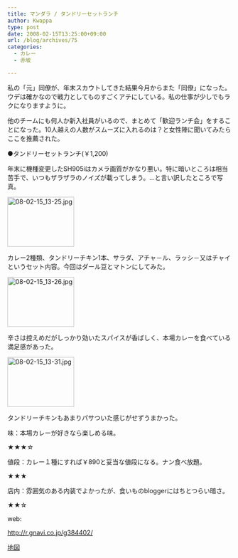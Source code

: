 ```yaml
---
title: マンダラ / タンドリーセットランチ
author: Kwappa
type: post
date: 2008-02-15T13:25:00+09:00
url: /blog/archives/75
categories:
  - カレー
  - 赤坂

---
```

私の「元」同僚が、年末スカウトしてきた結果今月からまた「同僚」になった。ウデは確かなので戦力としてものすごくアテにしている。私の仕事が少しでもラクになりますように。
  
他のチームにも何人か新入社員がいるので、まとめて「歓迎ランチ会」をすることになった。10人越えの人数がスムーズに入れるのは？と女性陣に聞いてみたらここを推薦された。
  
●タンドリーセットランチ(￥1,200)
  
年末に機種変更したSH905iはカメラ画質がかなり悪い。特に暗いところは相当苦手で、いつもザラザラのノイズが載ってしまう。…と言い訳したところで写真。
  
<a href="http://akasakalunch.up.seesaa.net/image/08-02-15_13-25.jpg" target="_blank" rel="noopener noreferrer"><img src="http://akasakalunch.up.seesaa.net/image/08-02-15_13-25-thumbnail2.jpg" border="0" alt="08-02-15_13-25.jpg" width="150" height="112" /></a>
  
カレー2種類、タンドリーチキン1本、サラダ、アチャ－ル、ラッシ－又はチャイというセット内容。今回はダール豆とマトンにしてみた。
  
<a href="http://akasakalunch.up.seesaa.net/image/08-02-15_13-26.jpg" target="_blank" rel="noopener noreferrer"><img src="http://akasakalunch.up.seesaa.net/image/08-02-15_13-26-thumbnail2.jpg" border="0" alt="08-02-15_13-26.jpg" width="150" height="112" /></a>
  
辛さは控えめだがしっかり効いたスパイスが香ばしく、本場カレーを食べている満足感があった。
  
<a href="http://akasakalunch.up.seesaa.net/image/08-02-15_13-31.jpg" target="_blank" rel="noopener noreferrer"><img src="http://akasakalunch.up.seesaa.net/image/08-02-15_13-31-thumbnail2.jpg" border="0" alt="08-02-15_13-31.jpg" width="150" height="112" /></a>
  
タンドリーチキンもあまりパサついた感じがせずうまかった。
  
味：本場カレーが好きなら楽しめる味。
  
★★★☆
  
値段：カレー１種にすれば￥890と妥当な値段になる。ナン食べ放題。
  
★★★
  
店内：雰囲気のある内装でよかったが、食いものbloggerにはちとつらい暗さ。
  
★★☆
  
web:
  
http://r.gnavi.co.jp/g384402/
  
<a href="http://maps.google.co.jp/maps?f=l&hl=ja&geocode=&q=%E3%83%9E%E3%83%B3%E3%83%80%E3%83%A9%E3%80%80%E3%83%8D%E3%83%91%E3%83%BC%E3%83%AB%E6%96%99%E7%90%86&near=%E8%B5%A4%E5%9D%82%E9%A7%85%EF%BC%88%E6%9D%B1%E4%BA%AC%EF%BC%89&ie=UTF8&z=16&iwloc=A" target="_blank" rel="noopener noreferrer">地図</a>
